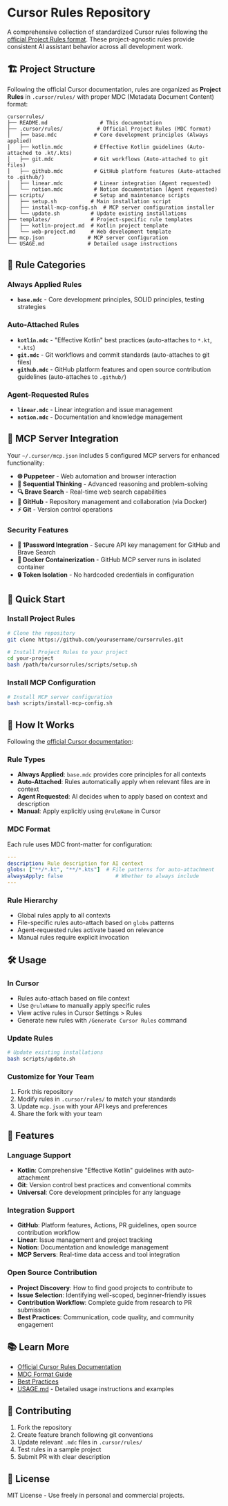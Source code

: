 # Cursor Rules Repository

A comprehensive collection of standardized Cursor rules following the [official Project Rules format](https://docs.cursor.com/context/rules). These project-agnostic rules provide consistent AI assistant behavior across all development work.

## 🏗️ Project Structure

Following the official Cursor documentation, rules are organized as **Project Rules** in `.cursor/rules/` with proper MDC (Metadata Document Content) format:

```
cursorrules/
├── README.md                 # This documentation
├── .cursor/rules/           # Official Project Rules (MDC format)
│   ├── base.mdc            # Core development principles (Always applied)
│   ├── kotlin.mdc          # Effective Kotlin guidelines (Auto-attached to .kt/.kts)
│   ├── git.mdc             # Git workflows (Auto-attached to git files)
│   ├── github.mdc          # GitHub platform features (Auto-attached to .github/)
│   ├── linear.mdc          # Linear integration (Agent requested)
│   └── notion.mdc          # Notion documentation (Agent requested)
├── scripts/                # Setup and maintenance scripts
│   ├── setup.sh           # Main installation script
│   ├── install-mcp-config.sh  # MCP server configuration installer
│   └── update.sh          # Update existing installations
├── templates/             # Project-specific rule templates
│   ├── kotlin-project.md  # Kotlin project template
│   └── web-project.md     # Web development template
├── mcp.json              # MCP server configuration
└── USAGE.md              # Detailed usage instructions
```

## 🎯 Rule Categories

### Always Applied Rules
- **`base.mdc`** - Core development principles, SOLID principles, testing strategies

### Auto-Attached Rules
- **`kotlin.mdc`** - "Effective Kotlin" best practices (auto-attaches to `*.kt`, `*.kts`)
- **`git.mdc`** - Git workflows and commit standards (auto-attaches to git files)
- **`github.mdc`** - GitHub platform features and open source contribution guidelines (auto-attaches to `.github/`)

### Agent-Requested Rules
- **`linear.mdc`** - Linear integration and issue management
- **`notion.mdc`** - Documentation and knowledge management

## 🔧 MCP Server Integration

Your `~/.cursor/mcp.json` includes 5 configured MCP servers for enhanced functionality:

- **🌐 Puppeteer** - Web automation and browser interaction
- **🧠 Sequential Thinking** - Advanced reasoning and problem-solving  
- **🔍 Brave Search** - Real-time web search capabilities
- **🐙 GitHub** - Repository management and collaboration (via Docker)
- **⚡ Git** - Version control operations

### Security Features
- **🔐 1Password Integration** - Secure API key management for GitHub and Brave Search
- **🐳 Docker Containerization** - GitHub MCP server runs in isolated container
- **🔒 Token Isolation** - No hardcoded credentials in configuration

## 🚀 Quick Start

### Install Project Rules
```bash
# Clone the repository
git clone https://github.com/yourusername/cursorrules.git

# Install Project Rules to your project
cd your-project
bash /path/to/cursorrules/scripts/setup.sh
```

### Install MCP Configuration
```bash
# Install MCP server configuration
bash scripts/install-mcp-config.sh
```

## 📖 How It Works

Following the [official Cursor documentation](https://docs.cursor.com/context/rules):

### Rule Types
- **Always Applied**: `base.mdc` provides core principles for all contexts
- **Auto-Attached**: Rules automatically apply when relevant files are in context
- **Agent Requested**: AI decides when to apply based on context and description
- **Manual**: Apply explicitly using `@ruleName` in Cursor

### MDC Format
Each rule uses MDC front-matter for configuration:
```yaml
---
description: Rule description for AI context
globs: ["**/*.kt", "**/*.kts"]  # File patterns for auto-attachment
alwaysApply: false                 # Whether to always include
---
```

### Rule Hierarchy
- Global rules apply to all contexts
- File-specific rules auto-attach based on `globs` patterns
- Agent-requested rules activate based on relevance
- Manual rules require explicit invocation

## 🛠️ Usage

### In Cursor
- Rules auto-attach based on file context
- Use `@ruleName` to manually apply specific rules
- View active rules in Cursor Settings > Rules
- Generate new rules with `/Generate Cursor Rules` command

### Update Rules
```bash
# Update existing installations
bash scripts/update.sh
```

### Customize for Your Team
1. Fork this repository
2. Modify rules in `.cursor/rules/` to match your standards
3. Update `mcp.json` with your API keys and preferences
4. Share the fork with your team

## 🎨 Features

### Language Support
- **Kotlin**: Comprehensive "Effective Kotlin" guidelines with auto-attachment
- **Git**: Version control best practices and conventional commits
- **Universal**: Core development principles for any language

### Integration Support  
- **GitHub**: Platform features, Actions, PR guidelines, open source contribution workflow
- **Linear**: Issue management and project tracking
- **Notion**: Documentation and knowledge management
- **MCP Servers**: Real-time data access and tool integration

### Open Source Contribution
- **Project Discovery**: How to find good projects to contribute to
- **Issue Selection**: Identifying well-scoped, beginner-friendly issues
- **Contribution Workflow**: Complete guide from research to PR submission
- **Best Practices**: Communication, code quality, and community engagement

## 📚 Learn More

- [Official Cursor Rules Documentation](https://docs.cursor.com/context/rules)
- [MDC Format Guide](https://docs.cursor.com/context/rules#example-mdc-rule)
- [Best Practices](https://docs.cursor.com/context/rules#best-practices)
- [USAGE.md](USAGE.md) - Detailed usage instructions and examples

## 🤝 Contributing

1. Fork the repository
2. Create feature branch following git conventions
3. Update relevant `.mdc` files in `.cursor/rules/`
4. Test rules in a sample project
5. Submit PR with clear description

## 📄 License

MIT License - Use freely in personal and commercial projects. 
